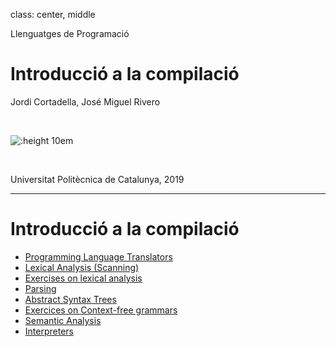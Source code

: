 
class: center, middle


Llenguatges de Programació

# Introducció a la compilació

Jordi Cortadella, José Miguel Rivero

<br/>

![:height 10em](img/compilation.png)

<br/>

Universitat Politècnica de Catalunya, 2019


---

# Introducció a la compilació

- [Programming Language Translators](pdf/compilacio/intro.pdf)
- [Lexical Analysis (Scanning)](pdf/compilacio/lexical.pdf)
- [Exercises on lexical analysis](pdf/compilacio/exercices-lexical.pdf)
- [Parsing](pdf/compilacio/parsing.pdf)
- [Abstract Syntax Trees](pdf/compilacio/ast.pdf)
- [Exercices on Context-free grammars](pdf/compilacio/exercices-syntax.pdf)
- [Semantic Analysis](pdf/compilacio/semantic.pdf)
- [Interpreters](pdf/compilacio/interpreters.pdf)
